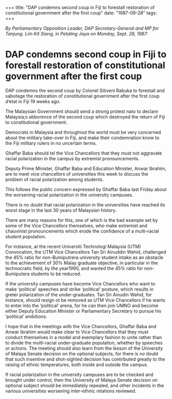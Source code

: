 +++ 
title: "DAP condemns second coup in Fiji to forestall restoration of constitutional government after the first coup"
date: "1987-09-28"
tags:
+++

_By Parliamentary Opposition Leader, DAP Secretary-General and MP for Tanjung. Lim Kit Siang, in Petaling Jaya on Monday, Sept. 28, 1987:_

# DAP condemns second coup in Fiji to forestall restoration of constitutional government after the first coup

DAP condemns the second coup by Colonel Sitiveni Rabuka to forestall and sabotage the restoration of constitutional government after the first coup d’etat in Fiji 19 weeks ago.</u>

The Malaysian Government should send a strong protest nato to declare Malaysia;s abborence of the second coup which destroyed the return of Fiji to constitutional government.

Democrats in Malaysia and throughout the world must be very concerned about the military take-over in Fiji, and make their condemnation know to the Fiji military rulers in no uncertain terms.

Ghaffar Baba should tel the Vice Chancellors that they must not aggravate racial polarization in the campus by extremist pronouncements.								

Deputy Prime Minister, Ghaffar Baba and Education Minister, Anwar Ibrahim, are to meet vice chancellors of universities this week to discuss the problem of racial polarization among students.

This follows the public concern expressed by Ghaffar Baba last Friday about the worsening racial polarization in the university campuses.

There is no doubt that racial polarization in the universities have reached its worst stage in the last 30 years of Malaysian history.

There are many reasons for this, one of which is the bad example set by some of the Vice Chancellors themselves, who make extremist and chauvinist pronouncements which erode the confidence of a multi-racial student population.

For instance, at the recent Universiti Technologi Malaysia (UTM) Convocation, the UTM Vice Chancellors Tan Sri Ainuddin Wahid, challenged the 45% ratio for non-Bumiputrera university student intake as an obstacle to the achievement of 30% Malay graduate objective, in particular in the technocratic field, by the year1990, and wanted the 45% ratio for non-Bumiputera students to be reduced.

If the university campuses have become Vice Chancellors who want to make ‘political’ speeches and strike ‘political’ posture, which results in greter polarization of the under-graduates. Tan Sri Ainudin Wahid, for instance, should resign ot be removed as UTM Vice Chancellors if he wants to enter into the ‘political’ arena, for he can then join UMNO and become either Deputy Education Minister or Parliamentary Secretary to pursue his ‘political’ ambitions.

I hope that in the meetings with the Vice Chancellors, Ghaffar Baba and Anwar Ibrahim would make clear to Vice Chancellors that they must conduct themselves in a model and exemplary fashion to unite rather than to divide the multi-racial under-graduate population, whether by speeches or actions. The meeting should also learn from the lesson of the University of Malaya Senate decision on the optional subjects, for there is no doubt that such insentive and shot-sighted decision has contributed greatly to the raising of ethnic temperatures, both inside and outside the campus.

If racial polarization in the university campuses are to be checked and brought under control, then the University of Malaya Senate decision on optional subject should be immediately repealed, and other incidents in the various universities worsening inter-ethnic relations reviewed.
 
